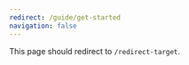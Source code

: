 ```yaml
---
redirect: /guide/get-started
navigation: false
---
```


This page should redirect to `/redirect-target`.
